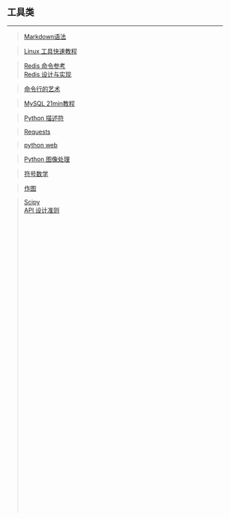 ## 工具类
-----------------------------


> [Markdown语法](http://www.appinn.com/markdown/#link) <br/>


> [Linux 工具快速教程](https://linuxtools-rst.readthedocs.io/zh_CN/latest/) <br/>

> [Redis 命令参考](http://redisdoc.com/)<br/>
> [Redis 设计与实现](http://redisbook.com/) <br/>


> [命令行的艺术](https://github.com/jlevy/the-art-of-command-line/blob/master/README-zh.md) <br/>

> [MySQL 21min教程](http://www.cnblogs.com/mr-wid/archive/2013/05/09/3068229.html) <br/>

> [Python 描述符](https://pyzh.readthedocs.io/en/latest/Descriptor-HOW-TO-Guide.html) <br/>

> [Requests](http://doc.iplaypy.com/requests/)   <br/>


> [python web](http://python-web-guide.readthedocs.io/zh/latest/)    <br/>


>[Python 图像处理](https://pythonguidecn.readthedocs.io/zh/latest/scenarios/imaging.html) <br/>


>[符号数学](http://docs.sympy.org/latest/tutorial/index.html)<br/>


>[作图](http://code.enthought.com/projects/traits/)<br/>


>[Scipy](https://scipy-cookbook.readthedocs.io/index.html)<br/>
>[API 设计准则](https://wiki.qt.io/API_Design_Principles?utm_source=qq&utm_medium=social)<br/>
><br/>
><br/>
><br/>
><br/>
><br/>
><br/>
><br/>
><br/>
><br/>
><br/>
><br/>
><br/>
><br/>
><br/>
><br/>
><br/>
><br/>
><br/>
><br/>
><br/>
><br/>
><br/>
><br/>
><br/>
><br/>
><br/>
><br/>
><br/>
><br/>
><br/>
><br/>
><br/>
><br/>
><br/>
><br/>
><br/>
><br/>
><br/>
><br/>
><br/>
><br/>

<br/>
<br/>
<br/>
<br/>
<br/>
<br/>
<br/>
<br/>
<br/>
<br/>
<br/>
<br/>
<br/>
<br/>
<br/>
<br/>
<br/>
<br/>
<br/>
<br/>
<br/>
<br/>
<br/>
<br/>
<br/>
<br/>
<br/>
<br/>
<br/>
<br/>
<br/>
<br/>
<br/>
<br/>
<br/>
<br/>
<br/>
<br/>
<br/>
<br/>
<br/>
<br/>
<br/>
<br/>
<br/>

<br/>
<br/>
<br/>
<br/>
<br/>
<br/>
<br/>
<br/>
<br/>
<br/>
<br/>
<br/>
<br/>
<br/>
<br/>
<br/>
<br/>
<br/>
<br/>
<br/>
<br/>
<br/>
<br/>
<br/>
<br/>
<br/>
<br/>
<br/>
<br/>
<br/>
<br/>
<br/>
<br/>
<br/>
<br/>
<br/>
<br/>
<br/>
<br/>
<br/>
<br/>
<br/>
<br/>
<br/>
<br/>

<br/>
<br/>
<br/>
<br/>
<br/>
<br/>
<br/>
<br/>
<br/>
<br/>
<br/>
<br/>
<br/>
<br/>
<br/>
<br/>
<br/>
<br/>
<br/>
<br/>
<br/>
<br/>
<br/>
<br/>
<br/>
<br/>
<br/>
<br/>
<br/>
<br/>
<br/>
<br/>
<br/>
<br/>
<br/>
<br/>
<br/>
<br/>
<br/>
<br/>
<br/>
<br/>
<br/>
<br/>
<br/>
<br/>
<br/>
<br/>
<br/>
<br/>
<br/>
<br/>
<br/>
<br/>
<br/>
<br/>
<br/>
<br/>
<br/>
<br/>
<br/>
<br/>
<br/>
<br/>
<br/>
<br/>
<br/>
<br/>
<br/>
<br/>
<br/>
<br/>
<br/>
<br/>
<br/>
<br/>
<br/>
<br/>
<br/>
<br/>
<br/>
<br/>
<br/>
<br/>
<br/>
<br/>
<br/>
<br/>
<br/>
<br/>

<br/>
<br/>
<br/>
<br/>
<br/>
<br/>
<br/>
<br/>
<br/>
<br/>
<br/>
<br/>
<br/>
<br/>
<br/>
<br/>
<br/>
<br/>
<br/>
<br/>
<br/>
<br/>
<br/>
<br/>
<br/>
<br/>
<br/>
<br/>
<br/>
<br/>
<br/>
<br/>
<br/>
<br/>
<br/>
<br/>
<br/>
<br/>
<br/>
<br/>
<br/>
<br/>
<br/>
<br/>
<br/>

